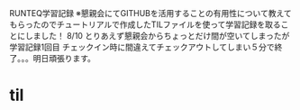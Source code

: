 RUNTEQ学習記録
※懇親会にてGITHUBを活用することの有用性について教えてもらったのでチュートリアルで作成したTILファイルを使って学習記録を取ることにしました！
8/10 とりあえず懇親会からちょっとだけ間が空いてしまったが学習記録1回目
チェックイン時に間違えてチェックアウトしてしまい５分で終了。。。明日頑張ります。
# til
